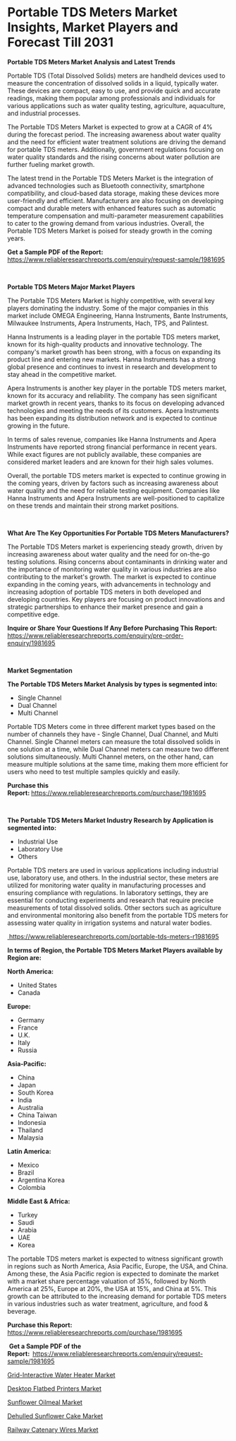 <p><h1>Portable TDS Meters Market Insights, Market Players and Forecast Till 2031</h1></p><p><strong>Portable TDS Meters Market Analysis and Latest Trends</strong></p>
<p><p>Portable TDS (Total Dissolved Solids) meters are handheld devices used to measure the concentration of dissolved solids in a liquid, typically water. These devices are compact, easy to use, and provide quick and accurate readings, making them popular among professionals and individuals for various applications such as water quality testing, agriculture, aquaculture, and industrial processes.</p><p>The Portable TDS Meters Market is expected to grow at a CAGR of 4% during the forecast period. The increasing awareness about water quality and the need for efficient water treatment solutions are driving the demand for portable TDS meters. Additionally, government regulations focusing on water quality standards and the rising concerns about water pollution are further fueling market growth.</p><p>The latest trend in the Portable TDS Meters Market is the integration of advanced technologies such as Bluetooth connectivity, smartphone compatibility, and cloud-based data storage, making these devices more user-friendly and efficient. Manufacturers are also focusing on developing compact and durable meters with enhanced features such as automatic temperature compensation and multi-parameter measurement capabilities to cater to the growing demand from various industries. Overall, the Portable TDS Meters Market is poised for steady growth in the coming years.</p></p>
<p><strong>Get a Sample PDF of the Report:&nbsp;</strong> <a href="https://www.reliableresearchreports.com/enquiry/request-sample/1981695">https://www.reliableresearchreports.com/enquiry/request-sample/1981695</a></p>
<p>&nbsp;</p>
<p><strong>Portable TDS Meters Major Market Players</strong></p>
<p><p>The Portable TDS Meters Market is highly competitive, with several key players dominating the industry. Some of the major companies in this market include OMEGA Engineering, Hanna Instruments, Bante Instruments, Milwaukee Instruments, Apera Instruments, Hach, TPS, and Palintest.</p><p>Hanna Instruments is a leading player in the portable TDS meters market, known for its high-quality products and innovative technology. The company's market growth has been strong, with a focus on expanding its product line and entering new markets. Hanna Instruments has a strong global presence and continues to invest in research and development to stay ahead in the competitive market.</p><p>Apera Instruments is another key player in the portable TDS meters market, known for its accuracy and reliability. The company has seen significant market growth in recent years, thanks to its focus on developing advanced technologies and meeting the needs of its customers. Apera Instruments has been expanding its distribution network and is expected to continue growing in the future.</p><p>In terms of sales revenue, companies like Hanna Instruments and Apera Instruments have reported strong financial performance in recent years. While exact figures are not publicly available, these companies are considered market leaders and are known for their high sales volumes.</p><p>Overall, the portable TDS meters market is expected to continue growing in the coming years, driven by factors such as increasing awareness about water quality and the need for reliable testing equipment. Companies like Hanna Instruments and Apera Instruments are well-positioned to capitalize on these trends and maintain their strong market positions.</p></p>
<p>&nbsp;</p>
<p><strong>What Are The Key Opportunities For Portable TDS Meters Manufacturers?</strong></p>
<p><p>The Portable TDS Meters market is experiencing steady growth, driven by increasing awareness about water quality and the need for on-the-go testing solutions. Rising concerns about contaminants in drinking water and the importance of monitoring water quality in various industries are also contributing to the market's growth. The market is expected to continue expanding in the coming years, with advancements in technology and increasing adoption of portable TDS meters in both developed and developing countries. Key players are focusing on product innovations and strategic partnerships to enhance their market presence and gain a competitive edge.</p></p>
<p><strong>Inquire or Share Your Questions If Any Before Purchasing This Report:</strong> <a href="https://www.reliableresearchreports.com/enquiry/pre-order-enquiry/1981695">https://www.reliableresearchreports.com/enquiry/pre-order-enquiry/1981695</a></p>
<p>&nbsp;</p>
<p><strong>Market Segmentation</strong></p>
<p><strong>The Portable TDS Meters Market Analysis by types is segmented into:</strong></p>
<p><ul><li>Single Channel</li><li>Dual Channel</li><li>Multi Channel</li></ul></p>
<p><p>Portable TDS Meters come in three different market types based on the number of channels they have - Single Channel, Dual Channel, and Multi Channel. Single Channel meters can measure the total dissolved solids in one solution at a time, while Dual Channel meters can measure two different solutions simultaneously. Multi Channel meters, on the other hand, can measure multiple solutions at the same time, making them more efficient for users who need to test multiple samples quickly and easily.</p></p>
<p><strong>Purchase this Report:&nbsp;</strong><a href="https://www.reliableresearchreports.com/purchase/1981695">https://www.reliableresearchreports.com/purchase/1981695</a></p>
<p>&nbsp;</p>
<p><strong>The Portable TDS Meters Market Industry Research by Application is segmented into:</strong></p>
<p><ul><li>Industrial Use</li><li>Laboratory Use</li><li>Others</li></ul></p>
<p><p>Portable TDS meters are used in various applications including industrial use, laboratory use, and others. In the industrial sector, these meters are utilized for monitoring water quality in manufacturing processes and ensuring compliance with regulations. In laboratory settings, they are essential for conducting experiments and research that require precise measurements of total dissolved solids. Other sectors such as agriculture and environmental monitoring also benefit from the portable TDS meters for assessing water quality in irrigation systems and natural water bodies.</p></p>
<p><a href="https://www.reliableresearchreports.com/portable-tds-meters-r1981695">&nbsp;https://www.reliableresearchreports.com/portable-tds-meters-r1981695</a></p>
<p><strong>In terms of Region, the Portable TDS Meters Market Players available by Region are:</strong></p>
<p>
    <p> <strong> North America: </strong>
        <ul>
            <li>United States</li>
            <li>Canada</li>
        </ul>
        </p> 
    <p> <strong> Europe: </strong>
        <ul>
            <li>Germany</li>
            <li>France</li>
            <li>U.K.</li>
            <li>Italy</li>
            <li>Russia</li>
        </ul>
        </p> 
    <p> <strong> Asia-Pacific: </strong>
        <ul>
            <li>China</li>
            <li>Japan</li>
            <li>South Korea</li>
            <li>India</li>
            <li>Australia</li>
            <li>China Taiwan</li>
            <li>Indonesia</li>
            <li>Thailand</li>
            <li>Malaysia</li>
        </ul>
        </p> 
    <p> <strong> Latin America: </strong>
        <ul>
            <li>Mexico</li>
            <li>Brazil</li>
            <li>Argentina Korea</li>
            <li>Colombia</li>
        </ul>
        </p> 
    <p> <strong> Middle East & Africa: </strong>
        <ul>
            <li>Turkey</li>
            <li>Saudi</li>
            <li>Arabia</li>
            <li>UAE</li>
            <li>Korea</li>
        </ul>
    </p>
    </p>
<p><p>The portable TDS meters market is expected to witness significant growth in regions such as North America, Asia Pacific, Europe, the USA, and China. Among these, the Asia Pacific region is expected to dominate the market with a market share percentage valuation of 35%, followed by North America at 25%, Europe at 20%, the USA at 15%, and China at 5%. This growth can be attributed to the increasing demand for portable TDS meters in various industries such as water treatment, agriculture, and food & beverage.</p></p>
<p><strong>Purchase this Report: </strong><a href="https://www.reliableresearchreports.com/purchase/1981695">https://www.reliableresearchreports.com/purchase/1981695</a></p>
<p>&nbsp;<strong>Get a Sample PDF of the Report:&nbsp;&nbsp;</strong><a href="https://www.reliableresearchreports.com/enquiry/request-sample/1981695">https://www.reliableresearchreports.com/enquiry/request-sample/1981695</a></p>
<p><strong></strong></p>
<p><p><a href="https://github.com/DeonteStanton2023/Market-Research-Report-List-2/blob/main/grid-interactive-water-heater-market.md">Grid-Interactive Water Heater Market</a></p><p><a href="https://github.com/Glendatilghmankmgz0rbhwpy/Market-Research-Report-List-3/blob/main/desktop-flatbed-printers-market.md">Desktop Flatbed Printers Market</a></p><p><a href="https://www.linkedin.com/pulse/emerging-trends-sunflower-oilmeal-market-global-outlook-mcnqc?trackingId=ZyRhD3dSSoWs83L8BPY9uw%3D%3D">Sunflower Oilmeal Market</a></p><p><a href="https://www.linkedin.com/pulse/dehulled-sunflower-cake-market-size-growing-cagr-65-report-isgec?trackingId=76iVqWpDQqKIFnWUS4TRhQ%3D%3D">Dehulled Sunflower Cake Market</a></p><p><a href="https://www.linkedin.com/pulse/railway-catenary-wires-market-share-new-trends-analysis-its-vk9le?trackingId=n46wFosfQNqyX8q2Nou%2FCQ%3D%3D">Railway Catenary Wires Market</a></p></p>